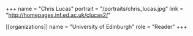 +++
name = "Chris Lucas"
portrait = "/portraits/chris_lucas.jpg"
link = "http://homepages.inf.ed.ac.uk/clucas2/"

[[organizations]]
name = "University of Edinburgh"
role = "Reader"
+++

